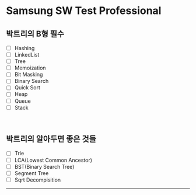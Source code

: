 # Samsung SW Test Professional

## 박트리의 B형 필수

- [ ] Hashing
- [ ] LinkedList
- [ ] Tree
- [ ] Memoization
- [ ] Bit Masking
- [ ] Binary Search
- [ ] Quick Sort
- [ ] Heap
- [ ] Queue
- [ ] Stack

&nbsp;

## 박트리의 알아두면 좋은 것들

- [ ] Trie
- [ ] LCA(Lowest Common Ancestor)
- [ ] BST(Binary Search Tree)
- [ ] Segment Tree
- [ ] Sqrt Decompisition

---

